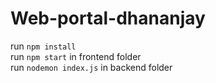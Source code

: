 # Web-portal-dhananjay  
run `npm install`  
run `npm start` in frontend folder  
run `nodemon index.js` in backend folder  

